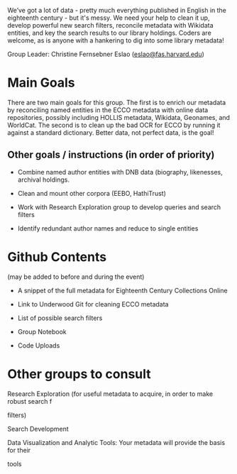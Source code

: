 We’ve got a lot of data - pretty much everything published in English in the eighteenth century - but it's messy. We need your help to clean it up, develop powerful new search filters, reconcile metadata with Wikidata entities, and key the search results to our library holdings. Coders are welcome, as is anyone with a hankering to dig into some library metadata!


Group Leader: Christine Fernsebner Eslao (eslao@fas.harvard.edu)

Main Goals
==========

There are two main goals for this group. The first is to enrich our metadata by reconciling named entities in the ECCO metadata with online data repositories, possibly including HOLLIS metadata, Wikidata, Geonames, and WorldCat. The second is to clean up the bad OCR for ECCO by running it against a standard dictionary. Better data, not perfect data, is the goal!


Other goals / instructions (in order of priority)
-------------------------------------------------

- Combine named author entities with DNB data (biography, likenesses, archival holdings.

- Clean and mount other corpora (EEBO, HathiTrust)

- Work with Research Exploration group to develop queries and search filters

- Identify redundant author names and reduce to single entities

 

Github Contents 
===============

(may be added to before and during the event)

- A snippet of the full metadata for Eighteenth Century Collections Online

- Link to Underwood Git for cleaning ECCO metadata

- List of possible search filters

- Group Notebook

- Code Uploads

 

Other groups to consult
=======================

Research Exploration (for useful metadata to acquire, in order to make robust search f

filters)

Search Development

Data Visualization and Analytic Tools: Your metadata will provide the basis for their

tools
